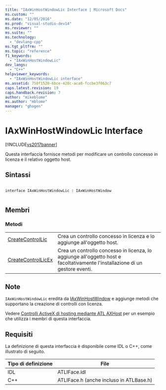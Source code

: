 ```yaml
---
title: "IAxWinHostWindowLic Interface | Microsoft Docs"
ms.custom: ""
ms.date: "12/05/2016"
ms.prod: "visual-studio-dev14"
ms.reviewer: ""
ms.suite: ""
ms.technology: 
  - "devlang-cpp"
ms.tgt_pltfrm: ""
ms.topic: "reference"
f1_keywords: 
  - "IAxWinHostWindowLic"
dev_langs: 
  - "C++"
helpviewer_keywords: 
  - "IAxWinHostWindowLic interface"
ms.assetid: 750f1520-6bce-428c-aca0-fccbe3f063c7
caps.latest.revision: 19
caps.handback.revision: 7
author: "mikeblome"
ms.author: "mblome"
manager: "ghogen"
---
```

# IAxWinHostWindowLic Interface
[!INCLUDE[vs2017banner](../../assembler/inline/includes/vs2017banner.md)]

Questa interfaccia fornisce metodi per modificare un controllo concesso in licenza e il relativo oggetto host.  
  
## Sintassi  
  
```  
  
interface IAxWinHostWindowLic : IAxWinHostWindow  
  
```  
  
## Membri  
  
### Metodi  
  
|||  
|-|-|  
|[CreateControlLic](../Topic/IAxWinHostWindowLic::CreateControlLic.md)|Crea un controllo concesso in licenza e lo aggiunge all'oggetto host.|  
|[CreateControlLicEx](../Topic/IAxWinHostWindowLic::CreateControlLicEx.md)|Crea un controllo concesso in licenza, lo aggiunge all'oggetto host e facoltativamente l'installazione di un gestore eventi.|  
  
## Note  
 `IAxWinHostWindowLic` eredita da [IAxWinHostWindow](../../atl/reference/iaxwinhostwindow-interface.md) e aggiunge metodi che supportano la creazione di controlli con licenza.  
  
 Vedere [Controlli ActiveX di hosting mediante ATL AXHost](../../atl/hosting-activex-controls-using-atl-axhost.md) per un esempio che utilizza i membri di questa interfaccia.  
  
## Requisiti  
 La definizione di questa interfaccia è disponibile come IDL o C\+\+, come illustrato di seguito.  
  
|Tipo di definizione|File|  
|-------------------------|----------|  
|IDL|ATLIFace.idl|  
|C\+\+|ATLIFace.h \(anche incluso in ATLBase.h\)|